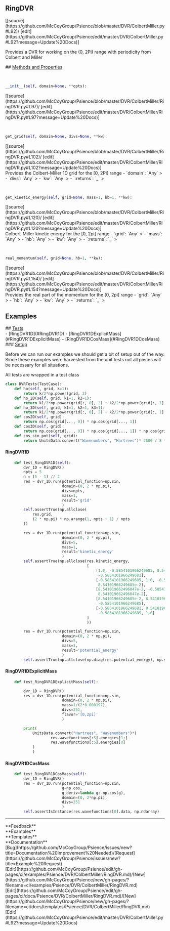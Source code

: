 ## <a id="Psience.DVR.ColbertMiller.RingDVR">RingDVR</a> 

<div class="docs-source-link" markdown="1">
[[source](https://github.com/McCoyGroup/Psience/blob/master/DVR/ColbertMiller.py#L92)/
[edit](https://github.com/McCoyGroup/Psience/edit/master/DVR/ColbertMiller.py#L92?message=Update%20Docs)]
</div>

Provides a DVR for working on the (0, 2Pi) range with periodicity from Colbert and Miller







<div class="collapsible-section">
 <div class="collapsible-section collapsible-section-header" markdown="1">
## <a class="collapse-link" data-toggle="collapse" href="#methods" markdown="1"> Methods and Properties</a> <a class="float-right" data-toggle="collapse" href="#methods"><i class="fa fa-chevron-down"></i></a>
 </div>
 <div class="collapsible-section collapsible-section-body collapse show" id="methods" markdown="1">
 
<a id="Psience.DVR.ColbertMiller.RingDVR.__init__" class="docs-object-method">&nbsp;</a> 
```python
__init__(self, domain=None, **opts): 
```
<div class="docs-source-link" markdown="1">
[[source](https://github.com/McCoyGroup/Psience/blob/master/DVR/ColbertMiller/RingDVR.py#L97)/
[edit](https://github.com/McCoyGroup/Psience/edit/master/DVR/ColbertMiller/RingDVR.py#L97?message=Update%20Docs)]
</div>


<a id="Psience.DVR.ColbertMiller.RingDVR.get_grid" class="docs-object-method">&nbsp;</a> 
```python
get_grid(self, domain=None, divs=None, **kw): 
```
<div class="docs-source-link" markdown="1">
[[source](https://github.com/McCoyGroup/Psience/blob/master/DVR/ColbertMiller/RingDVR.py#L102)/
[edit](https://github.com/McCoyGroup/Psience/edit/master/DVR/ColbertMiller/RingDVR.py#L102?message=Update%20Docs)]
</div>
Provides the Colbert-Miller 1D grid for the [0, 2Pi] range
  - `domain`: `Any`
    > 
  - `divs`: `Any`
    > 
  - `kw`: `Any`
    > 
  - `:returns`: `_`
    >


<a id="Psience.DVR.ColbertMiller.RingDVR.get_kinetic_energy" class="docs-object-method">&nbsp;</a> 
```python
get_kinetic_energy(self, grid=None, mass=1, hb=1, **kw): 
```
<div class="docs-source-link" markdown="1">
[[source](https://github.com/McCoyGroup/Psience/blob/master/DVR/ColbertMiller/RingDVR.py#L120)/
[edit](https://github.com/McCoyGroup/Psience/edit/master/DVR/ColbertMiller/RingDVR.py#L120?message=Update%20Docs)]
</div>
Colbert-Miller kinetic energy for the [0, 2pi] range
  - `grid`: `Any`
    > 
  - `mass`: `Any`
    > 
  - `hb`: `Any`
    > 
  - `kw`: `Any`
    > 
  - `:returns`: `_`
    >


<a id="Psience.DVR.ColbertMiller.RingDVR.real_momentum" class="docs-object-method">&nbsp;</a> 
```python
real_momentum(self, grid=None, hb=1, **kw): 
```
<div class="docs-source-link" markdown="1">
[[source](https://github.com/McCoyGroup/Psience/blob/master/DVR/ColbertMiller/RingDVR.py#L154)/
[edit](https://github.com/McCoyGroup/Psience/edit/master/DVR/ColbertMiller/RingDVR.py#L154?message=Update%20Docs)]
</div>
Provides the real part of the momentum for the [0, 2pi] range
  - `grid`: `Any`
    > 
  - `hb`: `Any`
    > 
  - `kw`: `Any`
    > 
  - `:returns`: `_`
    >
 </div>
</div>




## Examples













<div class="collapsible-section">
 <div class="collapsible-section collapsible-section-header" markdown="1">
## <a class="collapse-link" data-toggle="collapse" href="#Tests-36d1ac" markdown="1"> Tests</a> <a class="float-right" data-toggle="collapse" href="#Tests-36d1ac"><i class="fa fa-chevron-down"></i></a>
 </div>
 <div class="collapsible-section collapsible-section-body collapse show" id="Tests-36d1ac" markdown="1">
 - [RingDVR1D](#RingDVR1D)
- [RingDVR1DExplicitMass](#RingDVR1DExplicitMass)
- [RingDVR1DCosMass](#RingDVR1DCosMass)

<div class="collapsible-section">
 <div class="collapsible-section collapsible-section-header" markdown="1">
### <a class="collapse-link" data-toggle="collapse" href="#Setup-1a269d" markdown="1"> Setup</a> <a class="float-right" data-toggle="collapse" href="#Setup-1a269d"><i class="fa fa-chevron-down"></i></a>
 </div>
 <div class="collapsible-section collapsible-section-body collapse show" id="Setup-1a269d" markdown="1">
 
Before we can run our examples we should get a bit of setup out of the way.
Since these examples were harvested from the unit tests not all pieces
will be necessary for all situations.

All tests are wrapped in a test class
```python
class DVRTests(TestCase):
    def ho(self, grid, k=1):
        return k/2*np.power(grid, 2)
    def ho_2D(self, grid, k1=1, k2=1):
        return k1/2*np.power(grid[:, 0], 2) + k2/2*np.power(grid[:, 1], 2)
    def ho_3D(self, grid, k1=1, k2=1, k3=1):
        return k1/2*np.power(grid[:, 0], 2) + k2/2*np.power(grid[:, 1], 2) + k3/2*np.power(grid[:, 2], 2)
    def cos2D(self, grid):
        return np.cos(grid[..., 0]) * np.cos(grid[..., 1])
    def cos3D(self, grid):
        return np.cos(grid[..., 0]) * np.cos(grid[..., 1]) * np.cos(grid[..., 2])
    def cos_sin_pot(self, grid):
        return UnitsData.convert("Wavenumbers", "Hartrees")* 2500 / 8 * ((2 + np.cos(grid[..., :, 0])) * (2 + np.sin(grid[..., :, 1])) - 1)
```

 </div>
</div>

#### <a name="RingDVR1D">RingDVR1D</a>
```python
    def test_RingDVR1D(self):
        dvr_1D = RingDVR()
        npts = 5
        n = (5 - 1) // 2
        res = dvr_1D.run(potential_function=np.sin,
                         domain=(0, 2 * np.pi),
                         divs=npts,
                         mass=1,
                         result='grid'
                         )
        self.assertTrue(np.allclose(
            res.grid,
            (2 * np.pi) * np.arange(1, npts + 1) / npts
        ))

        res = dvr_1D.run(potential_function=np.sin,
                         domain=(0, 2 * np.pi),
                         divs=5,
                         mass=1,
                         result='kinetic_energy'
                         )
        self.assertTrue(np.allclose(res.kinetic_energy,
                                    [
                                        [1.0, -0.5854101966249685, 8.541019662496847e-2, 8.54101966249685e-2,
                                         -0.5854101966249681],
                                        [-0.5854101966249685, 1.0, -0.5854101966249685, 8.541019662496847e-2,
                                         8.54101966249685e-2],
                                        [8.541019662496847e-2, -0.5854101966249685, 1.0, -0.5854101966249685,
                                         8.541019662496847e-2],
                                        [8.54101966249685e-2, 8.541019662496847e-2, -0.5854101966249685, 1.0,
                                         -0.5854101966249685],
                                        [-0.5854101966249681, 8.54101966249685e-2, 8.541019662496847e-2,
                                         -0.5854101966249685, 1.0]
                                    ]
                                    ))

        res = dvr_1D.run(potential_function=np.sin,
                         domain=(0, 2 * np.pi),
                         divs=5,
                         mass=1,
                         result='potential_energy'
                         )
        self.assertTrue(np.allclose(np.diag(res.potential_energy), np.sin(res.grid)))
```

#### <a name="RingDVR1DExplicitMass">RingDVR1DExplicitMass</a>
```python
    def test_RingDVR1DExplicitMass(self):

        dvr_1D = RingDVR()
        res = dvr_1D.run(potential_function=np.sin,
                         domain=(0, 2 * np.pi),
                         mass=1/(2*0.000197),
                         divs=251,
                         flavor='[0,2pi]'
                         )

        print(
            UnitsData.convert("Hartrees", "Wavenumbers")*(
                    res.wavefunctions[:5].energies[1:] -
                    res.wavefunctions[:5].energies[0]
            )
            )
```

#### <a name="RingDVR1DCosMass">RingDVR1DCosMass</a>
```python
    def test_RingDVR1DCosMass(self):
        dvr_1D = RingDVR()
        res = dvr_1D.run(potential_function=np.sin,
                         g=np.cos,
                         g_deriv=lambda g:-np.cos(g),
                         domain=(0, 2*np.pi),
                         divs=251
                         )
        self.assertIsInstance(res.wavefunctions[0].data, np.ndarray)
```

 </div>
</div>






---


<div markdown="1" class="text-secondary">
<div class="container">
  <div class="row">
   <div class="col" markdown="1">
**Feedback**   
</div>
   <div class="col" markdown="1">
**Examples**   
</div>
   <div class="col" markdown="1">
**Templates**   
</div>
   <div class="col" markdown="1">
**Documentation**   
</div>
   <div class="col" markdown="1">
   
</div>
   <div class="col" markdown="1">
   
</div>
   <div class="col" markdown="1">
   
</div>
</div>
  <div class="row">
   <div class="col" markdown="1">
[Bug](https://github.com/McCoyGroup/Psience/issues/new?title=Documentation%20Improvement%20Needed)/[Request](https://github.com/McCoyGroup/Psience/issues/new?title=Example%20Request)   
</div>
   <div class="col" markdown="1">
[Edit](https://github.com/McCoyGroup/Psience/edit/gh-pages/ci/examples/Psience/DVR/ColbertMiller/RingDVR.md)/[New](https://github.com/McCoyGroup/Psience/new/gh-pages/?filename=ci/examples/Psience/DVR/ColbertMiller/RingDVR.md)   
</div>
   <div class="col" markdown="1">
[Edit](https://github.com/McCoyGroup/Psience/edit/gh-pages/ci/docs/Psience/DVR/ColbertMiller/RingDVR.md)/[New](https://github.com/McCoyGroup/Psience/new/gh-pages/?filename=ci/docs/templates/Psience/DVR/ColbertMiller/RingDVR.md)   
</div>
   <div class="col" markdown="1">
[Edit](https://github.com/McCoyGroup/Psience/edit/master/DVR/ColbertMiller.py#L92?message=Update%20Docs)   
</div>
   <div class="col" markdown="1">
   
</div>
   <div class="col" markdown="1">
   
</div>
   <div class="col" markdown="1">
   
</div>
</div>
</div>
</div>
